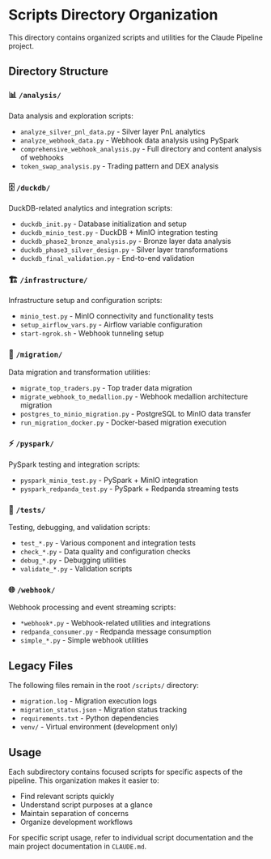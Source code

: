 # Scripts Directory Organization

This directory contains organized scripts and utilities for the Claude Pipeline project.

## Directory Structure

### 📊 `/analysis/`
Data analysis and exploration scripts:
- `analyze_silver_pnl_data.py` - Silver layer PnL analytics
- `analyze_webhook_data.py` - Webhook data analysis using PySpark
- `comprehensive_webhook_analysis.py` - Full directory and content analysis of webhooks
- `token_swap_analysis.py` - Trading pattern and DEX analysis

### 🗄️ `/duckdb/`
DuckDB-related analytics and integration scripts:
- `duckdb_init.py` - Database initialization and setup
- `duckdb_minio_test.py` - DuckDB + MinIO integration testing
- `duckdb_phase2_bronze_analysis.py` - Bronze layer data analysis
- `duckdb_phase3_silver_design.py` - Silver layer transformations
- `duckdb_final_validation.py` - End-to-end validation

### 🏗️ `/infrastructure/`
Infrastructure setup and configuration scripts:
- `minio_test.py` - MinIO connectivity and functionality tests
- `setup_airflow_vars.py` - Airflow variable configuration
- `start-ngrok.sh` - Webhook tunneling setup

### 🔄 `/migration/`
Data migration and transformation utilities:
- `migrate_top_traders.py` - Top trader data migration
- `migrate_webhook_to_medallion.py` - Webhook medallion architecture migration
- `postgres_to_minio_migration.py` - PostgreSQL to MinIO data transfer
- `run_migration_docker.py` - Docker-based migration execution

### ⚡ `/pyspark/`
PySpark testing and integration scripts:
- `pyspark_minio_test.py` - PySpark + MinIO integration
- `pyspark_redpanda_test.py` - PySpark + Redpanda streaming tests

### 🧪 `/tests/`
Testing, debugging, and validation scripts:
- `test_*.py` - Various component and integration tests
- `check_*.py` - Data quality and configuration checks
- `debug_*.py` - Debugging utilities
- `validate_*.py` - Validation scripts

### 🌐 `/webhook/`
Webhook processing and event streaming scripts:
- `*webhook*.py` - Webhook-related utilities and integrations
- `redpanda_consumer.py` - Redpanda message consumption
- `simple_*.py` - Simple webhook utilities

## Legacy Files

The following files remain in the root `/scripts/` directory:
- `migration.log` - Migration execution logs
- `migration_status.json` - Migration status tracking
- `requirements.txt` - Python dependencies
- `venv/` - Virtual environment (development only)

## Usage

Each subdirectory contains focused scripts for specific aspects of the pipeline. This organization makes it easier to:
- Find relevant scripts quickly
- Understand script purposes at a glance
- Maintain separation of concerns
- Organize development workflows

For specific script usage, refer to individual script documentation and the main project documentation in `CLAUDE.md`.
